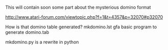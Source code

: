 This will contain soon some part about the mysterious domino format

http://www.atari-forum.com/viewtopic.php?f=1&t=4357&p=32070#p32070


How is that domino table generated?
mkdomino.lst gfa basic program to generate domino.tab 

mkdomino.py is a rewrite in python
